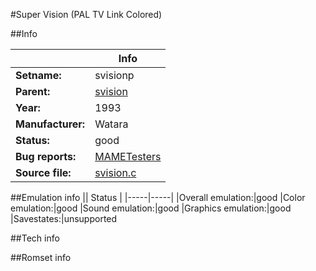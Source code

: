 #Super Vision (PAL TV Link Colored)

##Info

||Info|
|-----|-----|
|**Setname:**|svisionp
|**Parent:**|[svision](svision.md)
|**Year:**|1993
|**Manufacturer:**|Watara
|**Status:**|good
|**Bug reports:**|[MAMETesters](http://mametesters.org/view_all_set.php?type=1&temporary=y&search=svision.c)
|**Source file:**|[svision.c](https://github.com/mamedev/mame/blob/master/src/mess/drivers/svision.c)

##Emulation info
|| Status |
|-----|-----|
|Overall emulation:|good
|Color emulation:|good
|Sound emulation:|good
|Graphics emulation:|good
|Savestates:|unsupported

##Tech info

##Romset info

<!--- START OF EDITED COMMENT DO NOT TOUCH TEXT ABOVE-->
